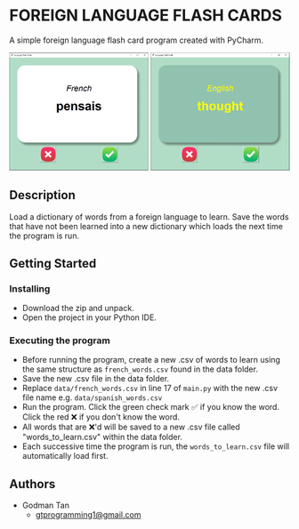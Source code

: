 # FOREIGN LANGUAGE FLASH CARDS  

A simple foreign language flash card program created with PyCharm.

<img src="https://github.com/ygyzys83/Foreign-Language-Flash-Cards/blob/main/ref/Flash_Card_Front.PNG" width="250" />
<img src="https://github.com/ygyzys83/Foreign-Language-Flash-Cards/blob/main/ref/Flash_Card_Back.PNG" width="250" />

## Description

Load a dictionary of words from a foreign language to learn. Save the words that have not been learned into a new dictionary which loads the next time the program is run.

## Getting Started

### Installing

* Download the zip and unpack.
* Open the project in your Python IDE.

### Executing the program

* Before running the program, create a new .csv of words to learn using the same structure as `french_words.csv` found in the data folder.
* Save the new .csv file in the data folder.
* Replace `data/french_words.csv` in line 17 of `main.py` with the new .csv file name e.g. `data/spanish_words.csv`
* Run the program. Click the green check mark ✅ if you know the word. Click the red ❌ if you don't know the word. 
* All words that are ❌'d will be saved to a new .csv file called "words_to_learn.csv" within the data folder. 
* Each successive time the program is run, the `words_to_learn.csv` file will automatically load first.

## Authors

* Godman Tan
  * gtprogramming1@gmail.com
